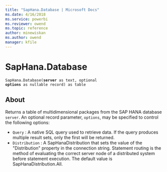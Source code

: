 ```yaml
---
title: "SapHana.Database | Microsoft Docs"
ms.date: 4/16/2018
ms.service: powerbi
ms.reviewer: owend
ms.topic: reference
author: minewiskan
ms.author: owend
manager: kfile
---
```

# SapHana.Database
<code>SapHana.Database(**server** as text, optional **options** as nullable record) as table</code>

## About
Returns a table of multidimensional packages from the SAP HANA database <code>server</code>. An optional record parameter, <code>options</code>, may be specified to control the following options: 
*  <code>Query</code> : A native SQL query used to retrieve data. If the query produces multiple result sets, only the first will be returned.
*  <code>Distribution</code> : A SapHanaDistribution that sets the value of the &quot;Distribution&quot; property in the connection string. Statement routing is the method of evaluating the correct server node of a distributed system before statement execution. The default value is SapHanaDistribution.All.
  
